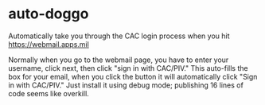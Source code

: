 # auto-doggo
Automatically take you through the CAC login process when you hit https://webmail.apps.mil

Normally when you go to the webmail page, you have to enter your username, click next, then click "sign in with CAC/PIV." This auto-fills the box for your email, when you click the button it will automatically click "Sign in with CAC/PIV." Just install it using debug mode; publishing 16 lines of code seems like overkill.
